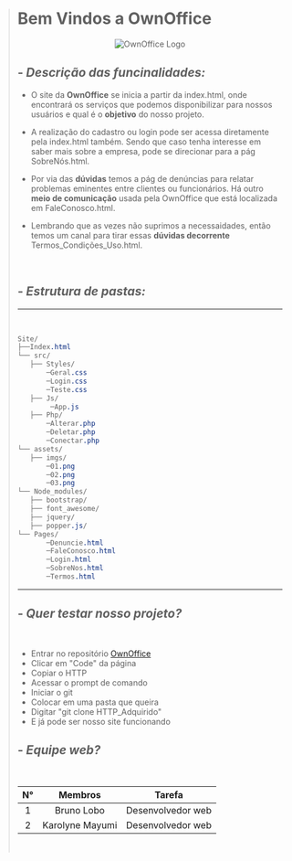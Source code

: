 > # Bem Vindos a OwnOffice 
>
> <div align="center">
>  <img src="https://user-images.githubusercontent.com/65090609/109902550-5e4e2a00-7c79-11eb-9bbc-3e33c43a351a.png" alt="OwnOffice Logo">
> </div>
>
> ## - _Descrição das funcinalidades:_
>
> - O site da **OwnOffice** se inicia a partir da index.html, onde encontrará os serviços que podemos disponibilizar para nossos usuários e qual é o **objetivo** do nosso projeto.
>
> - A realização do cadastro ou login pode ser acessa diretamente pela index.html também. Sendo que caso tenha interesse em saber mais sobre a empresa, pode se direcionar para a pág SobreNós.html. 
>
> - Por via das **dúvidas** temos a pág de denúncias para relatar problemas eminentes entre clientes ou funcionários. Há outro **meio de comunicação** usada pela OwnOffice que está localizada em FaleConosco.html.
>
> - Lembrando que as vezes não suprimos a necessaidades, então temos um canal para tirar essas **dúvidas decorrente** Termos_Condições_Uso.html.
>
> <br>
>
>## - _Estrutura de pastas:_
>---
><br>
>
>``` css
>Site/
>├──Index.html
> └── src/
>    ├── Styles/
>        ─Geral.css
>        ─Login.css
>        ─Teste.css
>    ├── Js/
>         ─App.js
>    ├── Php/
>        ─Alterar.php
>        ─Deletar.php
>        ─Conectar.php
> └── assets/
>    ├── imgs/
>        ─01.png
>        ─02.png
>        ─03.png
> └── Node_modules/
>    ├── bootstrap/
>    ├── font_awesome/
>    ├── jquery/
>    ├── popper.js/
> └── Pages/
>        ─Denuncie.html
>        ─FaleConosco.html
>        ─Login.html
>        ─SobreNos.html
>        ─Termos.html
>```
>---
>## - _Quer testar nosso projeto?_
>
><br>
> 
> - Entrar no repositório [OwnOffice](https://github.com/OwnOffice2020/Site.git)
> - Clicar em "Code" da página
> - Copiar o HTTP
> - Acessar o prompt de comando
> - Iniciar o git 
> - Colocar em uma pasta que queira 
> - Digitar "git clone HTTP_Adquirido"
> - E já pode ser nosso site funcionando
>
>## - _Equipe web?_
>
><br>
>
>   N° | Membros        | Tarefa
> :---:|:--------------:| :------:
>   1  |Bruno Lobo      | Desenvolvedor web
>   2  |Karolyne Mayumi | Desenvolvedor web
>
><br>
